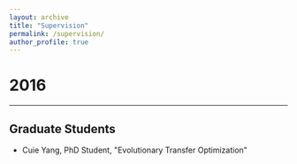 ```yaml
---
layout: archive
title: "Supervision"
permalink: /supervision/
author_profile: true
---
```


# 2016
---

## Graduate Students

+ Cuie Yang, PhD Student, "Evolutionary Transfer Optimization"


